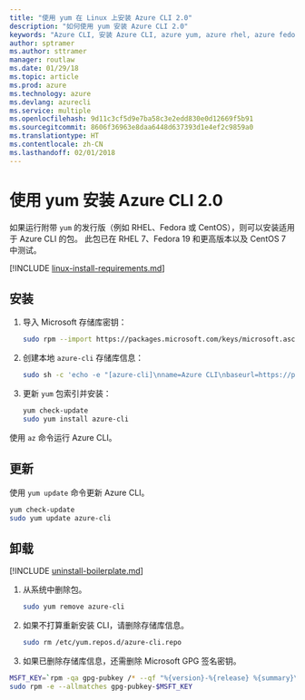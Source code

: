 ```yaml
---
title: "使用 yum 在 Linux 上安装 Azure CLI 2.0"
description: "如何使用 yum 安装 Azure CLI 2.0"
keywords: "Azure CLI, 安装 Azure CLI, azure yum, azure rhel, azure fedora, azure centos"
author: sptramer
ms.author: sttramer
manager: routlaw
ms.date: 01/29/18
ms.topic: article
ms.prod: azure
ms.technology: azure
ms.devlang: azurecli
ms.service: multiple
ms.openlocfilehash: 9d11c3cf5d9e7ba58c3e2edd830e0d12669f5b91
ms.sourcegitcommit: 8606f36963e8daa6448d637393d1e4ef2c9859a0
ms.translationtype: HT
ms.contentlocale: zh-CN
ms.lasthandoff: 02/01/2018
---
```

# <a name="install-azure-cli-20-with-yum"></a>使用 yum 安装 Azure CLI 2.0

如果运行附带 `yum` 的发行版（例如 RHEL、Fedora 或 CentOS），则可以安装适用于 Azure CLI 的包。 此包已在 RHEL 7、Fedora 19 和更高版本以及 CentOS 7 中测试。

[!INCLUDE [linux-install-requirements.md](includes/linux-install-requirements.md)]

## <a name="install"></a>安装

1. 导入 Microsoft 存储库密钥：

   ```bash
   sudo rpm --import https://packages.microsoft.com/keys/microsoft.asc
   ```

2. 创建本地 `azure-cli` 存储库信息：

   ```bash
   sudo sh -c 'echo -e "[azure-cli]\nname=Azure CLI\nbaseurl=https://packages.microsoft.com/yumrepos/azure-cli\nenabled=1\ngpgcheck=1\ngpgkey=https://packages.microsoft.com/keys/microsoft.asc" > /etc/yum.repos.d/azure-cli.repo'
   ```

3. 更新 `yum` 包索引并安装：

   ```bash
   yum check-update
   sudo yum install azure-cli
   ```

使用 `az` 命令运行 Azure CLI。

## <a name="update"></a>更新

使用 `yum update` 命令更新 Azure CLI。

```bash
yum check-update
sudo yum update azure-cli
```

## <a name="uninstall"></a>卸载

[!INCLUDE [uninstall-boilerplate.md](includes/uninstall-boilerplate.md)]

1. 从系统中删除包。

   ```bash
   sudo yum remove azure-cli
   ```

2. 如果不打算重新安装 CLI，请删除存储库信息。

   ```bash
   sudo rm /etc/yum.repos.d/azure-cli.repo
   ```

3. 如果已删除存储库信息，还需删除 Microsoft GPG 签名密钥。

  ```bash
  MSFT_KEY=`rpm -qa gpg-pubkey /* --qf "%{version}-%{release} %{summary}\n" | grep Microsoft | awk '{print $1}'`
  sudo rpm -e --allmatches gpg-pubkey-$MSFT_KEY
  ```
